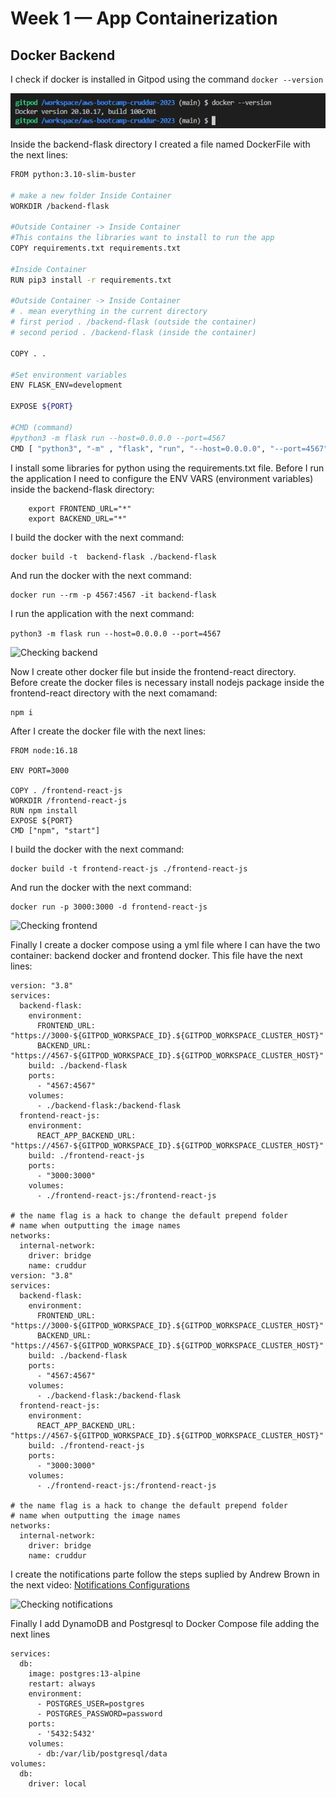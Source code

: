 # Week 1 — App Containerization

## Docker Backend

I check if docker is installed in Gitpod using the command ```docker --version```

![Checking docker](assets/week1img/docker.JPG)

Inside the backend-flask directory I created a file named DockerFile with the next lines:

```sh
FROM python:3.10-slim-buster

# make a new folder Inside Container
WORKDIR /backend-flask 

#Outside Container -> Inside Container
#This contains the libraries want to install to run the app
COPY requirements.txt requirements.txt

#Inside Container
RUN pip3 install -r requirements.txt

#Outside Container -> Inside Container
# . mean everything in the current directory
# first period . /backend-flask (outside the container)
# second period . /backend-flask (inside the container)

COPY . .

#Set environment variables
ENV FLASK_ENV=development

EXPOSE ${PORT}

#CMD (command)
#python3 -m flask run --host=0.0.0.0 --port=4567
CMD [ "python3", "-m" , "flask", "run", "--host=0.0.0.0", "--port=4567"]
```

I install some libraries for python using the requirements.txt file. Before I run the application I need to configure the ENV VARS (environment variables) inside the backend-flask directory: 
```
    export FRONTEND_URL="*"
    export BACKEND_URL="*"
```



I build the docker with the next command: 
```
docker build -t  backend-flask ./backend-flask
```
And run the docker with the next command:

```
docker run --rm -p 4567:4567 -it backend-flask
```

I run the application with the next command: 

``` python3 -m flask run --host=0.0.0.0 --port=4567 ```

![Checking backend](assets/week1img/backend.JPG)

Now I create other docker file but inside the frontend-react directory. Before create the docker files is necessary install nodejs package inside the frontend-react directory with the next comamand: 
```
npm i
```
After I create the docker file with the next lines:

``` 
FROM node:16.18

ENV PORT=3000

COPY . /frontend-react-js
WORKDIR /frontend-react-js
RUN npm install
EXPOSE ${PORT}
CMD ["npm", "start"]
```
I build the docker with the next command: 

```
docker build -t frontend-react-js ./frontend-react-js
```

And run the docker with the next command:
```
docker run -p 3000:3000 -d frontend-react-js
```

![Checking frontend](assets/week1img/frontend.JPG)

Finally I create a docker compose using a yml file where I can have the two container: backend docker and frontend docker. This file have the next lines:

```
version: "3.8"
services:
  backend-flask:
    environment:
      FRONTEND_URL: "https://3000-${GITPOD_WORKSPACE_ID}.${GITPOD_WORKSPACE_CLUSTER_HOST}"
      BACKEND_URL: "https://4567-${GITPOD_WORKSPACE_ID}.${GITPOD_WORKSPACE_CLUSTER_HOST}"
    build: ./backend-flask
    ports:
      - "4567:4567"
    volumes:
      - ./backend-flask:/backend-flask
  frontend-react-js:
    environment:
      REACT_APP_BACKEND_URL: "https://4567-${GITPOD_WORKSPACE_ID}.${GITPOD_WORKSPACE_CLUSTER_HOST}"
    build: ./frontend-react-js
    ports:
      - "3000:3000"
    volumes:
      - ./frontend-react-js:/frontend-react-js

# the name flag is a hack to change the default prepend folder
# name when outputting the image names
networks: 
  internal-network:
    driver: bridge
    name: cruddur
version: "3.8"
services:
  backend-flask:
    environment:
      FRONTEND_URL: "https://3000-${GITPOD_WORKSPACE_ID}.${GITPOD_WORKSPACE_CLUSTER_HOST}"
      BACKEND_URL: "https://4567-${GITPOD_WORKSPACE_ID}.${GITPOD_WORKSPACE_CLUSTER_HOST}"
    build: ./backend-flask
    ports:
      - "4567:4567"
    volumes:
      - ./backend-flask:/backend-flask
  frontend-react-js:
    environment:
      REACT_APP_BACKEND_URL: "https://4567-${GITPOD_WORKSPACE_ID}.${GITPOD_WORKSPACE_CLUSTER_HOST}"
    build: ./frontend-react-js
    ports:
      - "3000:3000"
    volumes:
      - ./frontend-react-js:/frontend-react-js

# the name flag is a hack to change the default prepend folder
# name when outputting the image names
networks: 
  internal-network:
    driver: bridge
    name: cruddur
```
I create the notifications parte follow the steps suplied by Andrew Brown in the next video: [Notifications Configurations](https://www.youtube.com/watch?v=k-_o0cCpksk&list=PLBfufR7vyJJ7k25byhRXJldB5AiwgNnWv&index=27)


![Checking notifications](assets/week1img/notifications.JPG)

Finally I add DynamoDB and Postgresql to Docker Compose file adding the next lines
```
services:
  db:
    image: postgres:13-alpine
    restart: always
    environment:
      - POSTGRES_USER=postgres
      - POSTGRES_PASSWORD=password
    ports:
      - '5432:5432'
    volumes: 
      - db:/var/lib/postgresql/data
volumes:
  db:
    driver: local
```

